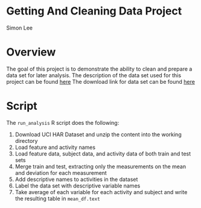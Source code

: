 # Getting And Cleaning Data Project
Simon Lee

# Overview
The goal of this project is to demonstrate the ability to clean and prepare a data set for later analysis.
The description of the data set used for this project can be found [here](http://archive.ics.uci.edu/ml/datasets/Human+Activity+Recognition+Using+Smartphones)
The download link for data set can be found [here](https://d396qusza40orc.cloudfront.net/getdata%2Fprojectfiles%2FUCI%20HAR%20Dataset.zip)

# Script
The `run_analysis` R script does the following:

1. Download UCI HAR Dataset and unzip the content into the working directory
2. Load feature and activity names
3. Load feature data, subject data, and activity data of both train and test sets
4. Merge train and test, extracting only the measurements on the mean and deviation for each measurement
5. Add descriptive names to activities in the dataset
6. Label the data set with descriptive variable names
7. Take average of each variable for each activity and subject and write the resulting table in `mean_df.text`
